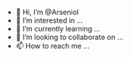 - 👋 Hi, I’m @Arseniol
- 👀 I’m interested in ...
- 🌱 I’m currently learning ...
- 💞️ I’m looking to collaborate on ...
- 📫 How to reach me ...

<!---
Arseniol/Arseniol is a ✨ special ✨ repository because its `README.md` (this file) appears on your GitHub profile.
You can click the Preview link to take a look at your changes.
--->
